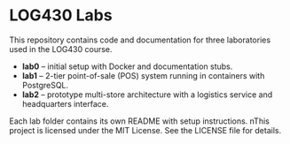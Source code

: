 # LOG430 Labs

This repository contains code and documentation for three laboratories used in the LOG430 course.

- **lab0** – initial setup with Docker and documentation stubs.
- **lab1** – 2-tier point-of-sale (POS) system running in containers with PostgreSQL.
- **lab2** – prototype multi-store architecture with a logistics service and headquarters interface.

Each lab folder contains its own README with setup instructions.
nThis project is licensed under the MIT License. See the LICENSE file for details.
